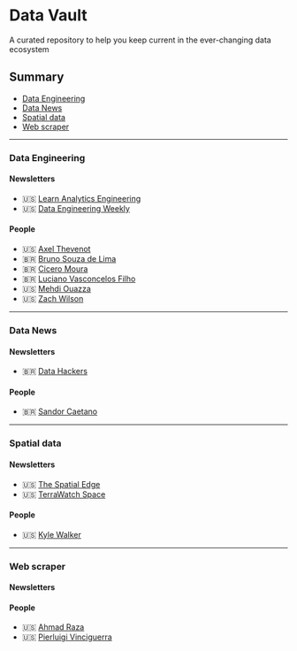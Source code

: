 # Data Vault
A curated repository to help you keep current in the ever-changing data ecosystem

## Summary

* [Data Engineering](#data-engineer)
* [Data News](#data-news)
* [Spatial data](#spatial-data)
* [Web scraper](#web-scraper)

---
### Data Engineering

#### Newsletters

* :us: [Learn Analytics Engineering](https://learnanalyticsengineering.substack.com/subscribe)
* :us: [Data Engineering Weekly](https://www.dataengineeringweekly.com/subscribe)

#### People
* :us: [Axel Thevenot](https://www.linkedin.com/in/axel-thevenot/)
* :brazil: [Bruno Souza de Lima](https://www.linkedin.com/in/brunoszdl/)
* :brazil: [Cicero Moura](https://www.linkedin.com/in/cicero-moura/)
* :brazil: [Luciano Vasconcelos Filho](https://www.linkedin.com/in/lucianovasconcelosf/)
* :us: [Mehdi Ouazza](https://www.linkedin.com/in/mehd-io/)
* :us: [Zach Wilson](https://www.linkedin.com/in/eczachly/)


---
### Data News

#### Newsletters
* :brazil: [Data Hackers](https://www.datahackers.news/)

#### People
* :brazil: [Sandor Caetano](https://www.linkedin.com/in/sandorcaetano/)

---
### Spatial data

#### Newsletters

* :us: [The Spatial Edge](https://yohaniddawela.substack.com/subscribe)
* :us: [TerraWatch Space](https://newsletter.terrawatchspace.com/subscribe)

#### People
* :us: [Kyle Walker](https://www.linkedin.com/in/walkerke/)

---
### Web scraper

#### Newsletters

#### People
* :us: [Ahmad Raza](https://www.linkedin.com/in/ahmad-raza-b2b341208/)
* :us: [Pierluigi Vinciguerra](https://www.linkedin.com/in/pierluigivinciguerra/)
